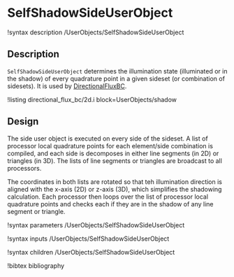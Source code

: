 # SelfShadowSideUserObject

!syntax description /UserObjects/SelfShadowSideUserObject

## Description

`SelfShadowSideUserObject` determines the illumination state (illuminated or in the shadow) of every quadrature point in a given sideset (or combination of sidesets). It is used by
[DirectionalFluxBC](DirectionalFluxBC.md).

!listing directional_flux_bc/2d.i block=UserObjects/shadow

## Design

The side user object is executed on every side of the sideset. A list of processor local quadrature points for each element/side combination is compiled, and each side is decomposes in either line segments (in 2D) or triangles (in 3D). The lists of line segments or triangles are broadcast to all processors.

The coordinates in both lists are rotated so that teh illumination direction is aligned with the x-axis (2D) or z-axis (3D), which simplifies the shadowing calculation. Each processor then loops over the list of processor local quadrature points and checks each if they are in the shadow of any line segment or triangle.

!syntax parameters /UserObjects/SelfShadowSideUserObject

!syntax inputs /UserObjects/SelfShadowSideUserObject

!syntax children /UserObjects/SelfShadowSideUserObject

!bibtex bibliography

